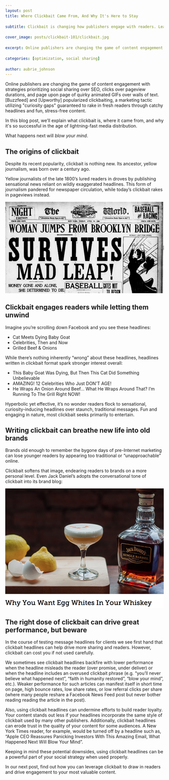```yaml
---
layout: post
title: Where Clickbait Came From, And Why It's Here to Stay

subtitle: Clickbait is changing how publishers engage with readers. Learn the key to its success.

cover_image: posts/clickbait-101/clickbait.jpg

excerpt: Online publishers are changing the game of content engagement with strategies prioritizing social sharing over SEO, clicks over pageview durations, and page upon page of quirky animated GIFs over walls of text. Find out what clickbait is, where it came from, and why it’s so successful in the age of lightning-fast media distribution.

categories: [optimization, social sharing]

author: aubrie_johnson
---
```


Online publishers are changing the game of content engagement with strategies prioritizing social sharing over SEO, clicks over pageview durations, and page upon page of quirky animated GIFs over walls of text. [Buzzfeed] and [Upworthy] popularized clickbaiting, a marketing tactic utilizing "curiosity gaps" guaranteed to rake in fresh readers through catchy headlines and fun, stress-free content. 

In this blog post, we’ll explain what clickbait is, where it came from, and why it's so successful in the age of lightning-fast media distribution.

What happens next will *blow your mind*.

## The origins of clickbait
Despite its recent popularity, clickbait is nothing new. Its ancestor, yellow journalism, was born over a century ago. 

Yellow journalists of the late 1800’s lured readers in droves by publishing sensational news reliant on wildly exaggerated headlines. This form of journalism pandered for newspaper circulation, while today’s clickbait rakes in pageviews instead.

<div class="full zoomable"><img src="/images/posts/clickbait-101/newspaper.jpg" alt="Image of a newspaper headline from 1900"></div> 

## Clickbait engages readers while letting them unwind
Imagine you’re scrolling down Facebook and you see these headlines:

- Cat Meets Dying Baby Goat
- Celebrities, Then and Now
- Grilled Beef & Onions

While there’s nothing inherently “wrong” about these headlines, headlines written in clickbait format spark stronger interest overall:

- This Baby Goat Was Dying, But Then This Cat Did Something Unbelievable
- AMAZING! 12 Celebrities Who Just DON'T AGE!
- He Wraps An Onion Around Beef… What He Wraps Around That? I’m Running To The Grill Right NOW!

Hyperbolic yet effective, it’s no wonder readers flock to sensational, curiosity-inducing headlines over staunch, traditional messages. Fun and engaging in nature, most clickbait seeks primarily to entertain. 

## Writing clickbait can breathe new life into old brands

Brands old enough to remember the bygone days of pre-Internet marketing can lose younger readers by appearing too traditional or “unapproachable” online. 

Clickbait softens that image, endearing readers to brands on a more personal level. Even Jack Daniel’s adopts the conversational tone of clickbait into its brand blog:

<div class="full zoomable"><img src="/images/posts/clickbait-101/jackdaniels.png" alt="Image of a Jack Daniels cocktails with its headline"></div> 

## The right dose of clickbait can drive great performance, but beware
In the course of testing message headlines for clients we see first hand that clickbait headlines can help drive more sharing and readers. However, clickbait can cost you if not used carefully. 

We sometimes see clickbait headlines backfire with lower performance when the headline misleads the reader (over promise, under deliver) or when the headline includes an overused clickbait phrase (e.g. “you’ll never believe what happened next”, “faith in humanity restored”, “blow your mind”, etc.). Weaker performance for such articles can manifest itself in short time on page, high bounce rates, low share rates, or low referral clicks per share (where many people reshare a Facebook News Feed post but never bother reading reading the article in the post).

Also, using clickbait headlines can undermine efforts to build reader loyalty. Your content stands out less if your headlines incorporate the same style of clickbait used by many other publishers. Additionally, clickbait headlines can erode trust in the quality of your content for some audiences. A New York Times reader, for example, would be turned off by a headline such as, “Apple CEO Reassures Panicking Investors With This Amazing Email, What Happened Next Will Blow Your Mind”.

Keeping in mind these potential downsides, using clickbait headlines can be a powerful part of your social strategy when used properly.

In our next post, find out how you can leverage clickbait to draw in readers and drive engagement to your most valuable content.

